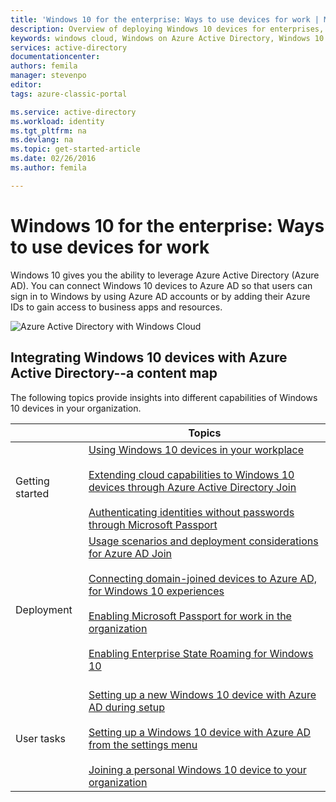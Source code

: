 ```yaml
---
title: 'Windows 10 for the enterprise: Ways to use devices for work | Microsoft Azure'
description: Overview of deploying Windows 10 devices for enterprises, and how to integrate with Azure Active Directory for the Windows cloud. Contrasts the different ways a device can be provisioned and used in an enterprise through the Azure portal.
keywords: windows cloud, Windows on Azure Active Directory, Windows 10 devices on Azure, Azure Windows devices
services: active-directory
documentationcenter: 
authors: femila
manager: stevenpo
editor: 
tags: azure-classic-portal

ms.service: active-directory
ms.workload: identity
ms.tgt_pltfrm: na
ms.devlang: na
ms.topic: get-started-article
ms.date: 02/26/2016
ms.author: femila

---
```

# Windows 10 for the enterprise: Ways to use devices for work
Windows 10 gives you the ability to leverage Azure Active Directory (Azure AD). You can connect Windows 10 devices to Azure AD so that users can sign in to Windows by using Azure AD accounts or by adding their Azure IDs to gain access to business apps and resources.

![Azure Active Directory with Windows Cloud](./media/active-directory-azureadjoin/windows10-overview.png)

## Integrating Windows 10 devices with Azure Active Directory--a content map
The following topics provide insights into different capabilities of Windows 10 devices in your organization.

|  | Topics |
| --- | --- |
| Getting started |[Using Windows 10 devices in your workplace](active-directory-azureadjoin-windows10-devices.md) <br> <br> [Extending cloud capabilities to Windows 10 devices through Azure Active Directory Join](active-directory-azureadjoin-overview.md) <br> <br> [Authenticating identities without passwords through Microsoft Passport](active-directory-azureadjoin-passport.md) |
| Deployment |[Usage scenarios and deployment considerations for Azure AD Join](active-directory-azureadjoin-deployment-aadjoindirect.md) <br><br> [Connecting domain-joined devices to Azure AD, for Windows 10 experiences](active-directory-azureadjoin-devices-group-policy.md)<br><br>[Enabling Microsoft Passport for work in the organization](active-directory-azureadjoin-passport-deployment.md)<br><br> [Enabling Enterprise State Roaming for Windows 10](active-directory-windows-enterprise-state-roaming-overview.md)<br><br> |
| User tasks |[Setting up a new Windows 10 device with Azure AD during setup](active-directory-azureadjoin-user-frx.md) <br><br> [Setting up a Windows 10 device with Azure AD from the settings menu](active-directory-azureadjoin-user-upgrade.md) <br><br> [Joining a personal Windows 10 device to your organization](active-directory-azureadjoin-personal-device.md) |

